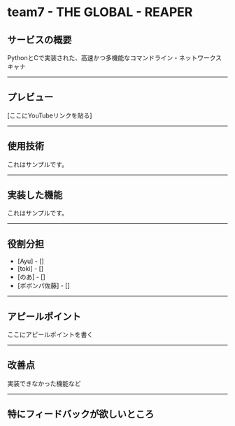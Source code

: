 # team7 - THE GLOBAL - REAPER
## サービスの概要

PythonとCで実装された、高速かつ多機能なコマンドライン・ネットワークスキャナ

---

## プレビュー

[ここにYouTubeリンクを貼る]

---

## 使用技術

これはサンプルです。

---

## 実装した機能

これはサンプルです。

---

## 役割分担

- [Ayu] - []
- [toki] - []
- [のあ] - []
- [ボボンパ佐藤] - []

---

## アピールポイント

ここにアピールポイントを書く

---

## 改善点

実装できなかった機能など

---

## 特にフィードバックが欲しいところ